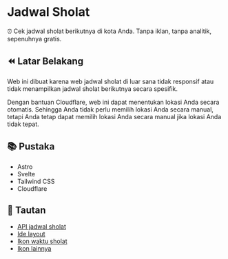 # Jadwal Sholat

⏰ Cek jadwal sholat berikutnya di kota Anda. Tanpa iklan, tanpa analitik, sepenuhnya gratis.

## ⏪ Latar Belakang

Web ini dibuat karena web jadwal sholat di luar sana tidak responsif atau tidak menampilkan jadwal sholat berikutnya
secara spesifik.

Dengan bantuan Cloudflare, web ini dapat menentukan lokasi Anda secara otomatis. Sehingga Anda tidak perlu memilih
lokasi Anda secara manual, tetapi Anda tetap dapat memilih lokasi Anda secara manual jika lokasi Anda tidak tepat.

## 📚 Pustaka

- Astro
- Svelte
- Tailwind CSS
- Cloudflare

## 🔗 Tautan

- [API jadwal sholat](https://api.myquran.com)
- [Ide layout](https://dribbble.com/shots/21019580-Ramadhan-App-Widget)
- [Ikon waktu sholat](https://www.figma.com/community/file/1090549544368158969)
- [Ikon lainnya](https://tabler-icons.io)
